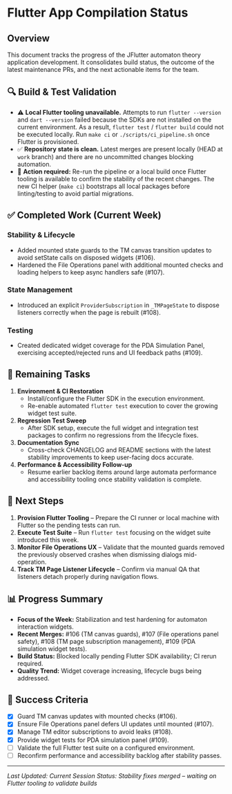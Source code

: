 # Flutter App Compilation Status

## Overview
This document tracks the progress of the JFlutter automaton theory application development. It consolidates build status, the outcome of the latest maintenance PRs, and the next actionable items for the team.

## 🔍 Build & Test Validation
- :warning: **Local Flutter tooling unavailable.** Attempts to run `flutter --version` and `dart --version` failed because the SDKs are not installed on the current environment. As a result, `flutter test` / `flutter build` could not be executed locally. Run `make ci` or `./scripts/ci_pipeline.sh` once Flutter is provisioned.
- ✅ **Repository state is clean.** Latest merges are present locally (HEAD at `work` branch) and there are no uncommitted changes blocking automation.
- 🔄 **Action required:** Re-run the pipeline or a local build once Flutter tooling is available to confirm the stability of the recent changes. The new CI helper (`make ci`) bootstraps all local packages before linting/testing to avoid partial migrations.

## ✅ Completed Work (Current Week)
### Stability & Lifecycle
- Added mounted state guards to the TM canvas transition updates to avoid setState calls on disposed widgets (#106).
- Hardened the File Operations panel with additional mounted checks and loading helpers to keep async handlers safe (#107).

### State Management
- Introduced an explicit `ProviderSubscription` in `_TMPageState` to dispose listeners correctly when the page is rebuilt (#108).

### Testing
- Created dedicated widget coverage for the PDA Simulation Panel, exercising accepted/rejected runs and UI feedback paths (#109).

## 🚧 Remaining Tasks
1. **Environment & CI Restoration**
   - Install/configure the Flutter SDK in the execution environment.
   - Re-enable automated `flutter test` execution to cover the growing widget test suite.
2. **Regression Test Sweep**
   - After SDK setup, execute the full widget and integration test packages to confirm no regressions from the lifecycle fixes.
3. **Documentation Sync**
   - Cross-check CHANGELOG and README sections with the latest stability improvements to keep user-facing docs accurate.
4. **Performance & Accessibility Follow-up**
   - Resume earlier backlog items around large automata performance and accessibility tooling once stability validation is complete.

## 🔧 Next Steps
1. **Provision Flutter Tooling** – Prepare the CI runner or local machine with Flutter so the pending tests can run.
2. **Execute Test Suite** – Run `flutter test` focusing on the widget suite introduced this week.
3. **Monitor File Operations UX** – Validate that the mounted guards removed the previously observed crashes when dismissing dialogs mid-operation.
4. **Track TM Page Listener Lifecycle** – Confirm via manual QA that listeners detach properly during navigation flows.

## 📊 Progress Summary
- **Focus of the Week:** Stabilization and test hardening for automaton interaction widgets.
- **Recent Merges:** #106 (TM canvas guards), #107 (File operations panel safety), #108 (TM page subscription management), #109 (PDA simulation widget tests).
- **Build Status:** Blocked locally pending Flutter SDK availability; CI rerun required.
- **Quality Trend:** Widget coverage increasing, lifecycle bugs being addressed.

## 🎯 Success Criteria
- [x] Guard TM canvas updates with mounted checks (#106).
- [x] Ensure File Operations panel defers UI updates until mounted (#107).
- [x] Manage TM editor subscriptions to avoid leaks (#108).
- [x] Provide widget tests for PDA simulation panel (#109).
- [ ] Validate the full Flutter test suite on a configured environment.
- [ ] Reconfirm performance and accessibility backlog after stability passes.

---
*Last Updated: Current Session*
*Status: Stability fixes merged – waiting on Flutter tooling to validate builds*
